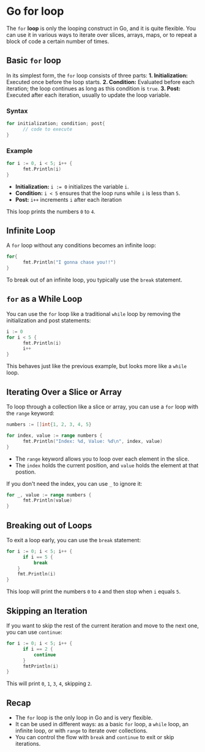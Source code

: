 # Go for loop

The `for` **loop** is only the looping construct in Go, and it is quite flexible. You can use it in various ways to iterate over slices, arrays, maps, or to repeat a block of code a certain number of times.

## Basic `for` loop

In its simplest form, the `for` loop consists of three parts:
  **1. Initialization:** Executed once before the loop starts.
  **2. Condition:** Evaluated before each iteration; the loop continues as long as this condition is `true`.
  **3. Post:** Executed after each iteration, usually to update the loop variable.

### Syntax

```go
for initialization; condition; post{
      // code to execute
}
```

### Example

```go
for i := 0, i < 5; i++ {
      fmt.Println(i)
}
```
- **Initialization:** `i := 0` initializes the variable `i`.
- **Condition:** `i < 5` ensures that the loop runs while `i` is less than `5`.
- **Post:** `i++` increments `i` after each iteration

This loop prints the numbers `0` to `4`.

## Infinite Loop

A `for` loop without any conditions becomes an infinite loop:

```go
for{
      fmt.Println("I gonna chase you!!")
}
```
To break out of an infinite loop, you typically use the `break` statement.

## `for` as a While Loop

You can use the `for` loop like a traditional `while` loop by removing the initialization and post statements:

```go
i := 0
for i < 5 {
      fmt.Println(i)
      i++
}
```
This behaves just like the previous example, but looks more like a `while` loop.

## Iterating Over a Slice or Array

To loop through a collection like a slice or array, you can use a `for` loop with the `range` keyword:

```go
numbers := []int{1, 2, 3, 4, 5}

for index, value := range numbers {
      fmt.Println("Index: %d, Value: %d\n", index, value)
}
```
- The `range` keyword allows you to loop over each element in the slice.
- The `index` holds the current position, and `value` holds the element at that postion.

If you don't need the index, you can use `_` to ignore it:

```go
for _, value := range numbers {
      fmt.Println(value)
}
```

## Breaking out of Loops

To exit a loop early, you can use the `break` statement:

```go
for i := 0; i < 5; i++ {
      if i == 5 {
          break
    }
    fmt.Println(i)
}
```
This loop will print the numbers `0` to `4` and then stop when `i` equals `5`.

## Skipping an Iteration

If you want to skip the rest of the current iteration and move to the next one, you can use `continue`:

```go
for i := 0; i < 5; i++ {
      if i == 2 {
          continue
      }
      fmtPrintln(i)
}
```
This will print `0`, `1`, `3`, `4`, skipping `2`.

## Recap

  - The `for` loop is the only loop in Go and is very flexible.
  - It can be used in different ways: as a basic `for` loop, a `while` loop, an infinite loop, or with `range` to iterate over collections.
  - You can control the flow with `break` and `continue` to exit or skip iterations.
